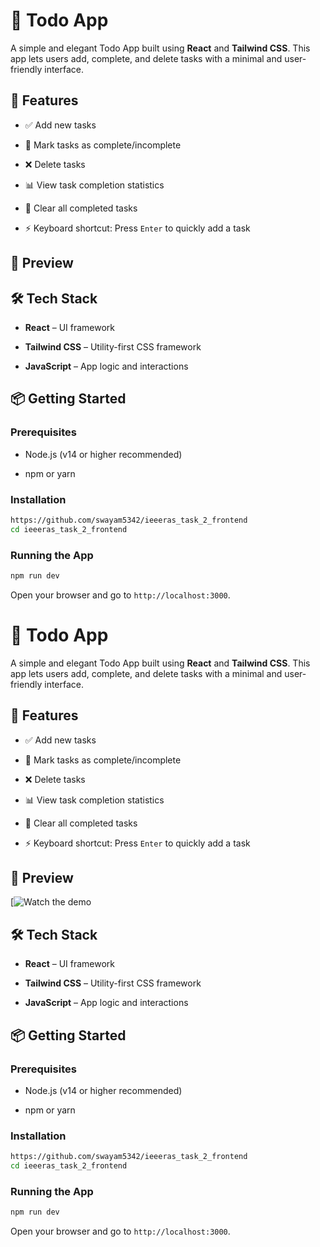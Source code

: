 # 📝 Todo App

A simple and elegant Todo App built using **React** and **Tailwind CSS**. This app lets users add, complete, and delete tasks with a minimal and user-friendly interface.

## 🚀 Features

- ✅ Add new tasks
    
- 🎯 Mark tasks as complete/incomplete
    
- ❌ Delete tasks
    
- 📊 View task completion statistics
    
- 🧹 Clear all completed tasks
    
- ⚡ Keyboard shortcut: Press `Enter` to quickly add a task
    

## 📸 Preview

<!-- Replace with actual screenshot -->

## 🛠️ Tech Stack

- **React** – UI framework
    
- **Tailwind CSS** – Utility-first CSS framework
    
- **JavaScript** – App logic and interactions
    

## 📦 Getting Started

### Prerequisites

- Node.js (v14 or higher recommended)
    
- npm or yarn
    

### Installation


```bash
https://github.com/swayam5342/ieeeras_task_2_frontend
cd ieeeras_task_2_frontend
```

### Running the App

```bash
npm run dev
```
Open your browser and go to `http://localhost:3000`.


# 📝 Todo App

A simple and elegant Todo App built using **React** and **Tailwind CSS**. This app lets users add, complete, and delete tasks with a minimal and user-friendly interface.

## 🚀 Features

- ✅ Add new tasks
    
- 🎯 Mark tasks as complete/incomplete
    
- ❌ Delete tasks
    
- 📊 View task completion statistics
    
- 🧹 Clear all completed tasks
    
- ⚡ Keyboard shortcut: Press `Enter` to quickly add a task
    

## 📸 Preview

[![Watch the demo](https://youtu.be/xmJsB488bRo)


## 🛠️ Tech Stack

- **React** – UI framework
    
- **Tailwind CSS** – Utility-first CSS framework
    
- **JavaScript** – App logic and interactions
    

## 📦 Getting Started

### Prerequisites

- Node.js (v14 or higher recommended)
    
- npm or yarn
    

### Installation


```bash
https://github.com/swayam5342/ieeeras_task_2_frontend
cd ieeeras_task_2_frontend
```

### Running the App

```bash
npm run dev
```
Open your browser and go to `http://localhost:3000`.


